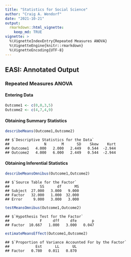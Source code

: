 ```yaml
---
title: "Statistics for Social Science"
author: "Craig A. Wendorf"
date: "2021-10-21"
output: 
  rmarkdown::html_vignette:
    keep_md: TRUE
vignette: >
  %\VignetteIndexEntry{Repeated Measures ANOVA}
  %\VignetteEngine{knitr::rmarkdown}
  %\VignetteEncoding{UTF-8}
---
```






## EASI: Annotated Output

### Repeated Measures ANOVA

#### Entering Data


```r
Outcome1 <- c(0,0,3,5)
Outcome2 <- c(4,7,4,9)
```

#### Obtaining Summary Statistics


```r
describeMeans(Outcome1,Outcome2)
```

```
## $`Descriptive Statistics for the Data`
##                N       M      SD    Skew    Kurt
## Outcome1   4.000   2.000   2.449   0.544  -2.944
## Outcome2   4.000   6.000   2.449   0.544  -2.944
```

#### Obtaining Inferential Statistics


```r
describeMeansOmnibus(Outcome1,Outcome2)
```

```
## $`Source Table for the Factor`
##              SS      df      MS
## Subject  27.000   3.000   9.000
## Factor   32.000   1.000  32.000
## Error     9.000   3.000   3.000
```


```r
testMeansOmnibus(Outcome1,Outcome2)
```

```
## $`Hypothesis Test for the Factor`
##              F     dff     dfe       p
## Factor  10.667   1.000   3.000   0.047
```


```r
estimateMeansEffect(Outcome1,Outcome2)
```

```
## $`Proportion of Variance Accounted For by the Factor`
##            Est      LL      UL
## Factor   0.780   0.011   0.870
```
